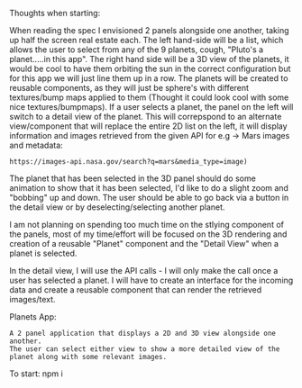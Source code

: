 Thoughts when starting:

When reading the spec I envisioned 2 panels alongside one another, taking up half the screen real estate each. The left hand-side will be a list, which allows the user to select from any of the 9 planets, cough, "Pluto's a planet.....in this app".
The right hand side will be a 3D view of the planets, it would be cool to have them orbiting the sun in the correct configuration but for this app we will just line them up in a row.
The planets will be created to reusable components, as they will just be sphere's with different textures/bump maps applied to them (Thought it could look cool with some nice textures/bumpmaps).
If a user selects a planet, the panel on the left will switch to a detail view of the planet.
This will correpspond to an alternate view/component that will replace the entire 2D list on the left, it will display information and images retrieved from the given API for e.g -> Mars images and metadata:

    https://images-api.nasa.gov/search?q=mars&media_type=image)

The planet that has been selected in the 3D panel should do some animation to show that it has been selected, I'd like to do a slight zoom and "bobbing" up and down.
The user should be able to go back via a button in the detail view or by deselecting/selecting another planet.

I am not planning on spending too much time on the stlying component of the panels, most of my time/effort will be focused on the 3D rendering and creation of a reusable "Planet" component and the "Detail View" when a planet is selected.

In the detail view, I will use the API calls - I will only make the call once a user has selected a planet. 
I will have to create an interface for the incoming data and create a reusable component that can render the retrieved images/text.




Planets App:

    A 2 panel application that displays a 2D and 3D view alongside one another.
    The user can select either view to show a more detailed view of the planet along with some relevant images.

To start:
    npm i


